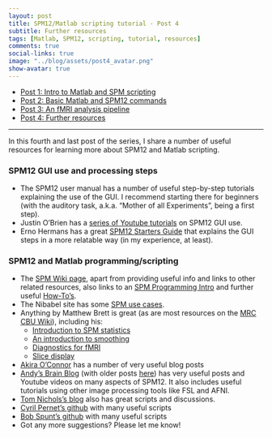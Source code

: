 ```yaml
---
layout: post
title: SPM12/Matlab scripting tutorial - Post 4
subtitle: Further resources
tags: [Matlab, SPM12, scripting, tutorial, resources]
comments: true
social-links: true
image: "../blog/assets/post4_avatar.png"
show-avatar: true
---
```


- [Post 1: Intro to Matlab and SPM scripting](https://jsheunis.github.io/2018-06-28-spm12-matlab-scripting-tutorial-1/)
- [Post 2: Basic Matlab and SPM12 commands](https://jsheunis.github.io/2018-06-28-spm12-matlab-scripting-tutorial-2/)
- [Post 3: An fMRI analysis pipeline](https://jsheunis.github.io/2018-06-28-spm12-matlab-scripting-tutorial-3/)
- [Post 4: Further resources](https://jsheunis.github.io/2018-06-28-spm12-matlab-scripting-tutorial-4/)

---

In this fourth and last post of the series, I share a number of useful resources for learning more about SPM12 and Matlab scripting.

### SPM12 GUI use and processing steps

- The SPM12 user manual has a number of useful step-by-step tutorials explaining the use of the GUI. I recommend starting there for beginners (with the auditory task, a.k.a. “Mother of all Experiments”, being a first step).
- Justin O’Brien has a [series of Youtube tutorials](https://www.youtube.com/watch?v=ml_YmvZ1t_M&list=PLxItDNjOWyDVMOerTs-ZRwtQQSE76ULm5) on SPM12 GUI use.
- Erno Hermans has a great [SPM12 Starters Guide](http://www.ernohermans.com/wp-content/uploads/2016/09/spm12_startersguide.pdf) that explains the GUI steps in a more relatable way (in my experience, at least).


### SPM12 and Matlab programming/scripting

- The [SPM Wiki page](https://en.wikibooks.org/wiki/SPM), apart from providing useful info and links to other related resources, also links to an [SPM Programming Intro](https://en.wikibooks.org/wiki/SPM/Programming_intro) and further useful [How-To’s](https://en.wikibooks.org/wiki/SPM/How-to).
- The Nibabel site has some [SPM use cases](https://nipy.org/nibabel/devel/spm_use.html).
- Anything by Matthew Brett is great (as are most resources on the [MRC CBU Wiki](http://imaging.mrc-cbu.cam.ac.uk/imaging/CbuImaging)), including his:
  - [Introduction to SPM statistics](http://imaging.mrc-cbu.cam.ac.uk/imaging/PrinciplesStatistics)
  - [An introduction to smoothing](http://imaging.mrc-cbu.cam.ac.uk/imaging/PrinciplesSmoothing)
  - [Diagnostics for fMRI](http://imaging.mrc-cbu.cam.ac.uk/imaging/DataDiagnostics)
  - [Slice display](http://imaging.mrc-cbu.cam.ac.uk/imaging/DisplaySlices)
- [Akira O’Connor](http://akiraoconnor.org/category/spm/) has a number of very useful blog posts
- [Andy’s Brain Blog](https://www.andysbrainblog.com/) (with older posts [here](http://andysbrainblog.blogspot.com/)) has very useful posts and Youtube videos on many aspects of SPM12. It also includes useful tutorials using other image processing tools like FSL and AFNI.
- [Tom Nichols’s blog](https://blogs.warwick.ac.uk/nichols/tag/spm99/) also has great scripts and discussions.
- [Cyril Pernet’s github](https://github.com/CPernet) with many useful scripts
- [Bob Spunt’s github](https://github.com/spunt) with many useful scripts
- Got any more suggestions? Please let me know!
